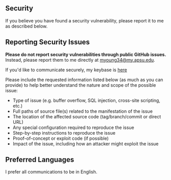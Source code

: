 ## Security

If you believe you have found a security vulnerability, please report it to me as described below.

## Reporting Security Issues

**Please do not report security vulnerabilities through public GitHub issues.** Instead, please report them to me directly at [myoung34@my.apsu.edu](mailto:myoung34@my.apsu.edu).  

If you'd like to communicate securely, my keybase is [here](https://keybase.io/3vilpenguin)

Please include the requested information listed below (as much as you can provide) to help better understand the nature and scope of the possible issue:

  * Type of issue (e.g. buffer overflow, SQL injection, cross-site scripting, etc.)
  * Full paths of source file(s) related to the manifestation of the issue
  * The location of the affected source code (tag/branch/commit or direct URL)
  * Any special configuration required to reproduce the issue
  * Step-by-step instructions to reproduce the issue
  * Proof-of-concept or exploit code (if possible)
  * Impact of the issue, including how an attacker might exploit the issue

## Preferred Languages

I prefer all communications to be in English.
